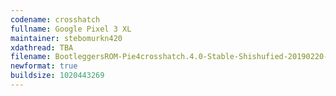 ```yaml
---
codename: crosshatch
fullname: Google Pixel 3 XL
maintainer: stebomurkn420
xdathread: TBA
filename: BootleggersROM-Pie4crosshatch.4.0-Stable-Shishufied-20190220-234342.zip
newformat: true
buildsize: 1020443269
---
```

